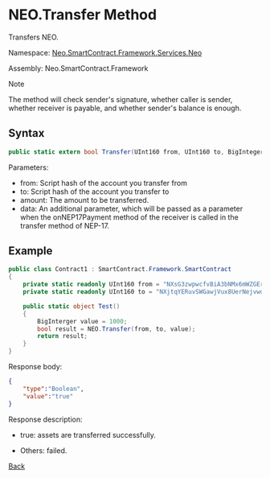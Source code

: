 # NEO.Transfer Method 

Transfers NEO.

Namespace: [Neo.SmartContract.Framework.Services.Neo](../../neo.md)

Assembly: Neo.SmartContract.Framework

> [!Note]
>
> The method will check sender's signature, whether caller is sender, whether receiver is payable, and whether sender's balance is enough.

## Syntax

```c#
public static extern bool Transfer(UInt160 from, UInt160 to, BigInteger amount, object data = null);
```

Parameters:

- from: Script hash of the account you transfer from
- to: Script hash of the account you transfer to
- amount: The amount to be transferred.
- data: An additional parameter, which will be passed as a parameter when the onNEP17Payment method of the receiver is called in the transfer method of NEP-17.

## Example

```c#
public class Contract1 : SmartContract.Framework.SmartContract
{
    private static readonly UInt160 from = "NXsG3zwpwcfvBiA3bNMx6mWZGEro9ZqTqM".ToScriptHash();
    private static readonly UInt160 to = "NXjtqYERuvSWGawjVux8UerNejvwdYg7eE".ToScriptHash();

    public static object Test()
    {
        BigInterger value = 1000;
        bool result = NEO.Transfer(from, to, value);
        return result;
    }
}
```

Response body:

```json
{
	"type":"Boolean",
	"value":"true"
}
```

Response description:

- true:  assets are transferred successfully.

- Others: failed.

[Back](../Neo.md)
